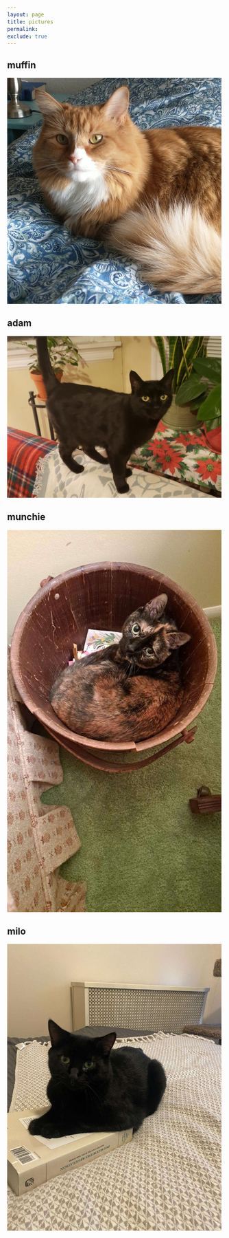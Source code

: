 ```yaml
---
layout: page
title: pictures
permalink:
exclude: true
---
```


## muffin

<img src="../images/muffin2.jpg" width="500" />

## adam

<img src="../images/adam1.jpg" width="500" />

## munchie

<img src="../images/munchie1.jpg" width="500" />

## milo

<img src="../images/milo1.jpg" width="500" />
